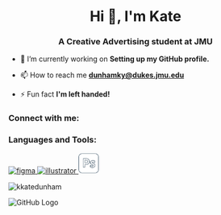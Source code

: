 <h1 align="center">Hi 👋, I'm Kate</h1>
<h3 align="center">A Creative Advertising student at JMU</h3>

- 🔭 I’m currently working on **Setting up my GitHub profile.**

- 📫 How to reach me **dunhamky@dukes.jmu.edu**

- ⚡ Fun fact **I'm left handed!**

<h3 align="left">Connect with me:</h3>
<p align="left">
</p>

<h3 align="left">Languages and Tools:</h3>
<p align="left"> <a href="https://www.figma.com/" target="_blank" rel="noreferrer"> <img src="https://www.vectorlogo.zone/logos/figma/figma-icon.svg" alt="figma" width="40" height="40"/> </a> <a href="https://www.adobe.com/in/products/illustrator.html" target="_blank" rel="noreferrer"> <img src="https://www.vectorlogo.zone/logos/adobe_illustrator/adobe_illustrator-icon.svg" alt="illustrator" width="40" height="40"/> </a> <a href="https://www.photoshop.com/en" target="_blank" rel="noreferrer"> <img src="https://raw.githubusercontent.com/devicons/devicon/master/icons/photoshop/photoshop-line.svg" alt="photoshop" width="40" height="40"/> </a> </p>

<p><img align="center" src="https://github-readme-stats.vercel.app/api/top-langs?username=kkatedunham&show_icons=true&locale=en&layout=compact" alt="kkatedunham" /></p>

![GitHub Logo](https://github.githubassets.com/images/modules/logos_page/GitHub-Mark.png "GitHub Logo")
